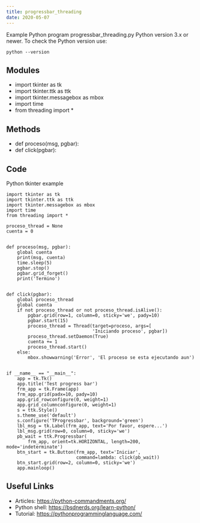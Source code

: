 ```yaml
---
title: progressbar_threading
date: 2020-05-07
---
```

Example Python program progressbar_threading.py
Python version 3.x or newer.
To check the Python version use:

    python --version

## Modules

* import tkinter as tk
* import tkinter.ttk as ttk
* import tkinter.messagebox as mbox
* import time
* from threading import *

## Methods

* def proceso(msg, pgbar):
* def click(pgbar):

## Code

Python tkinter example

    import tkinter as tk
    import tkinter.ttk as ttk
    import tkinter.messagebox as mbox
    import time
    from threading import *
    
    proceso_thread = None
    cuenta = 0
    
    
    def proceso(msg, pgbar):
        global cuenta
        print(msg, cuenta)
        time.sleep(5)
        pgbar.stop()
        pgbar.grid_forget()
        print('Termino')
    
    
    def click(pgbar):
        global proceso_thread
        global cuenta
        if not proceso_thread or not proceso_thread.isAlive():
            pgbar.grid(row=1, column=0, sticky='we', pady=10)
            pgbar.start(15)
            proceso_thread = Thread(target=proceso, args=[
                                    'Iniciando proceso', pgbar])
            proceso_thread.setDaemon(True)
            cuenta += 1
            proceso_thread.start()
        else:
            mbox.showwarning('Error', 'El proceso se esta ejecutando aun')
    
    
    if __name__ == "__main__":
        app = tk.Tk()
        app.title('Test progress bar')
        frm_app = tk.Frame(app)
        frm_app.grid(padx=10, pady=10)
        app.grid_rowconfigure(0, weight=1)
        app.grid_columnconfigure(0, weight=1)
        s = ttk.Style()
        s.theme_use('default')
        s.configure('TProgressbar', background='green')
        lbl_msg = tk.Label(frm_app, text='Por favor, espere...')
        lbl_msg.grid(row=0, column=0, sticky='we')
        pb_wait = ttk.Progressbar(
            frm_app, orient=tk.HORIZONTAL, length=200, mode='indeterminate')
        btn_start = tk.Button(frm_app, text='Iniciar',
                              command=lambda: click(pb_wait))
        btn_start.grid(row=2, column=0, sticky='we')
        app.mainloop()
    

## Useful Links

- Articles: https://python-commandments.org/
- Python shell: https://bsdnerds.org/learn-python/
- Tutorial: https://pythonprogramminglanguage.com/
